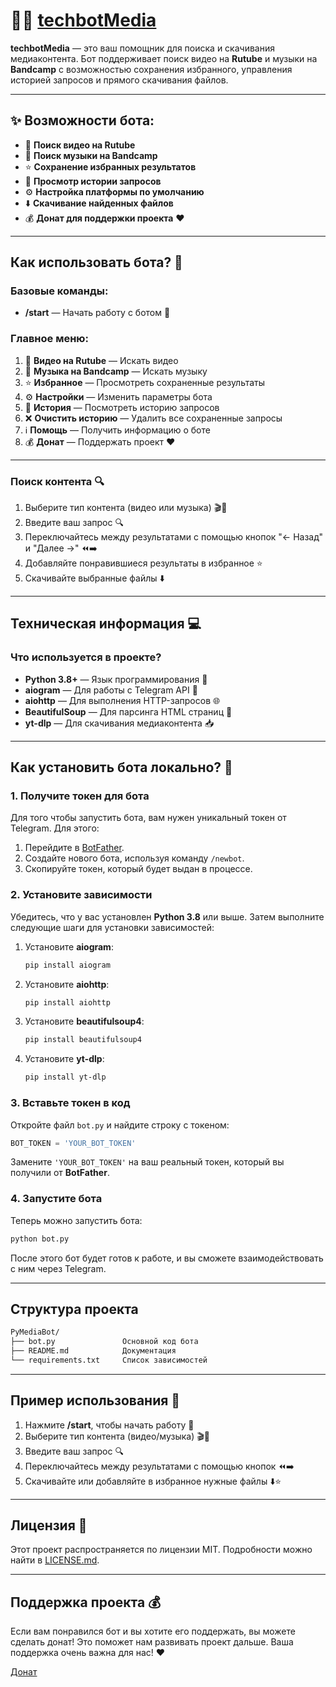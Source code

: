 # 🎥🎵 [techbotMedia](https://t.me/technicBotMedia)

**techbotMedia** — это ваш помощник для поиска и скачивания медиаконтента. Бот поддерживает поиск видео на **Rutube** и музыки на **Bandcamp** с возможностью сохранения избранного, управления историей запросов и прямого скачивания файлов.

---

## ✨ Возможности бота:

- 🎥 **Поиск видео на Rutube**
- 🎵 **Поиск музыки на Bandcamp**
- ⭐ **Сохранение избранных результатов**
- 📜 **Просмотр истории запросов**
- ⚙️ **Настройка платформы по умолчанию**
- ⬇️ **Скачивание найденных файлов**
- 💰 **Донат для поддержки проекта** ❤️

---

## Как использовать бота? 🧩

### Базовые команды:

- **/start** — Начать работу с ботом 🌟

### Главное меню:

1. 🎥 **Видео на Rutube** — Искать видео
2. 🎵 **Музыка на Bandcamp** — Искать музыку
3. ⭐ **Избранное** — Просмотреть сохраненные результаты
4. ⚙️ **Настройки** — Изменить параметры бота
5. 📜 **История** — Посмотреть историю запросов
6. ❌ **Очистить историю** — Удалить все сохраненные запросы
7. ℹ️ **Помощь** — Получить информацию о боте
8. 💰 **Донат** — Поддержать проект ❤️

---

### Поиск контента 🔍
1. Выберите тип контента (видео или музыка) 🎬🎵
2. Введите ваш запрос 🔍
3. Переключайтесь между результатами с помощью кнопок "← Назад" и "Далее →" ⏪➡️
4. Добавляйте понравившиеся результаты в избранное ⭐
5. Скачивайте выбранные файлы ⬇️

---

## Техническая информация 💻

### Что используется в проекте?

- **Python 3.8+** — Язык программирования 🐍
- **aiogram** — Для работы с Telegram API 🤖
- **aiohttp** — Для выполнения HTTP-запросов 🌐
- **BeautifulSoup** — Для парсинга HTML страниц 📄
- **yt-dlp** — Для скачивания медиаконтента 📥

---

## Как установить бота локально? 🔧

### 1. Получите токен для бота
Для того чтобы запустить бота, вам нужен уникальный токен от Telegram. Для этого:
1. Перейдите в [BotFather](https://core.telegram.org/bots#botfather).
2. Создайте нового бота, используя команду `/newbot`.
3. Скопируйте токен, который будет выдан в процессе.

### 2. Установите зависимости

Убедитесь, что у вас установлен **Python 3.8** или выше. Затем выполните следующие шаги для установки зависимостей:

1) Установите **aiogram**:
    ```bash
    pip install aiogram
    ```

2) Установите **aiohttp**:
    ```bash
    pip install aiohttp
    ```

3) Установите **beautifulsoup4**:
    ```bash
    pip install beautifulsoup4
    ```

4) Установите **yt-dlp**:
    ```bash
    pip install yt-dlp
    ```

### 3. Вставьте токен в код

Откройте файл `bot.py` и найдите строку с токеном:

```python
BOT_TOKEN = 'YOUR_BOT_TOKEN'
```

Замените `'YOUR_BOT_TOKEN'` на ваш реальный токен, который вы получили от **BotFather**.

### 4. Запустите бота

Теперь можно запустить бота:

```bash
python bot.py
```

После этого бот будет готов к работе, и вы сможете взаимодействовать с ним через Telegram.

---

## Структура проекта
```bash
PyMediaBot/
├── bot.py               Основной код бота
├── README.md            Документация
└── requirements.txt     Список зависимостей
```

---

## Пример использования 🎯

1. Нажмите **/start**, чтобы начать работу 🚀
2. Выберите тип контента (видео/музыка) 🎬🎵
3. Введите ваш запрос 🔍
4. Переключайтесь между результатами с помощью кнопок ⏪➡️
5. Скачивайте или добавляйте в избранное нужные файлы ⬇️⭐

---

## Лицензия 📜

Этот проект распространяется по лицензии MIT. Подробности можно найти в [LICENSE.md](LICENSE.md).

---

## Поддержка проекта 💰

Если вам понравился бот и вы хотите его поддержать, вы можете сделать донат! Это поможет нам развивать проект дальше. Ваша поддержка очень важна для нас! ❤️

[Донат](https://www.donationalerts.com/r/black_h0le_d)
